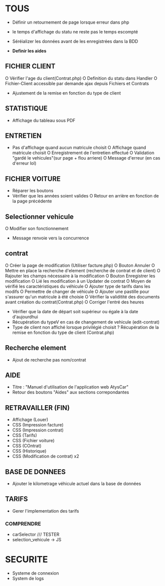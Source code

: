 

# TOUS
- Définir un retournement de page lorsque erreur dans php
- le temps d'affichage du statu ne reste pas le temps escompté
- Séréializer les données avant de les enregistrées dans la BDD

- **Definir les aides**


## FICHIER CLIENT

O Vérifier l'age du client(Contrat.php)
O Definition du statu dans Handler
O Fichier-Client accessible par demande ajax depuis Fichiers et Contrats
- Ajustement de la remise en fonction du type de client

## STATISTIQUE

- Affichage du tableau sous PDF

## ENTRETIEN
- Pas d'affichage quand aucun matricule choisit
O Affichage quand matricule choisit 
O Enregistrement de l'entretien effectué
O Validation "gardé le vehicules"(sur page + flou arriere)
O Message d'erreur (en cas d'erreur lol)



## FICHIER VOITURE

- Réparer les boutons
- Vérifier que les années soient valides
O Retour en arrière en fonction de la page précédente

## Selectionner vehicule
O Modifier son fonctionnement
- Message renvoie vers la concurrence

## contrat

O Créer la page de modification (Utiliser facture.php)
O Bouton Annuler 
O Mettre en place la recherche d'element (recherche de contrat et de client)
O Rajouter les champs nécessaire à la modification 
O Bouton Enregistrer les modification
O Lié les modification à un Updater de contrat
O Moyen de vérifié les caractéristiques du véhicule
O Ajouter type de tarifs dans les modifs
O Permettre de changer de véhicule
O Ajouter une pastille pour s'assurer qu'un matricule à été choisie
O Vérifier la validitité des documents avant création du contrat(Contrat.php)
O Corriger l'entré des heures
- Vérifier que la date de départ soit supérieur ou égale à la date d'aujourdhui
- Récupération du typeV en cas de changement de vehicule (edit-contrat)
- Type de client non affiché lorsque privilégié choisit
? Récupération de la remise en fonction du type de client (Contrat.php)

## Recherche element 
- Ajout de recherche pas nom/contrat

## AIDE
- Titre : "Manuel d'utilisation de l'application web AtysCar"
- Retour des boutons "Aides" aux sections correpondantes

## RETRAVAILLER (FIN)
- Affichage (Louer)
- CSS (Impression facture)
- CSS (Impression contrat)
- CSS (Tarifs)
- CSS (Fichier voiture)
- CSS (COntrat)
- CSS (Historique)
- CSS (Modification de contrat) x2


## BASE DE DONNEES
- Ajouter le kilometrage véhicule actuel dans la base de données 

## TARIFS
- Gerer l'implementation des tarifs



### COMPRENDRE

- carSelector /// TESTER
- selection_vehicule -> JS 


# SECURITE 

- Systeme de connexion
- System de logs